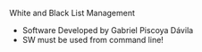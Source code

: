 White and Black List Management 
  * Software Developed by Gabriel Piscoya Dávila
  * SW must be used from command line!
